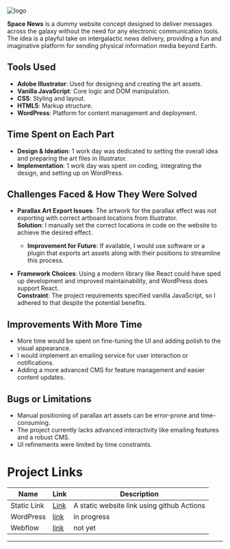 ![logo](https://github.com/user-attachments/assets/5c16b60a-fada-413a-8d76-02c8ef1864ac)


**Space News** is a dummy website concept designed to deliver messages across the galaxy without the need for any electronic communication tools. The idea is a playful take on intergalactic news delivery, providing a fun and imaginative platform for sending physical information media  beyond Earth.

## Tools Used

- **Adobe Illustrator**: Used for designing and creating the art assets.
- **Vanilla JavaScript**: Core logic and DOM manipulation.
- **CSS**: Styling and layout.
- **HTML5**: Markup structure.
- **WordPress**: Platform for content management and deployment.

## Time Spent on Each Part

- **Design & Ideation**: 1 work day was dedicated to setting the overall idea and preparing the art files in Illustrator.
- **Implementation**: 1 work day was spent on coding, integrating the design, and setting up on WordPress.

## Challenges Faced & How They Were Solved

- **Parallax Art Export Issues**: The artwork for the parallax effect was not exporting with correct artboard locations from Illustrator.  
  **Solution**: I manually set the correct locations in code on the website to achieve the desired effect.
  - **Improvement for Future**: If available, I would use software or a plugin that exports art assets along with their positions to streamline this process.

- **Framework Choices**: Using a modern library like React could have sped up development and improved maintainability, and WordPress does support React.  
  **Constraint**: The project requirements specified vanilla JavaScript, so I adhered to that despite the potential benefits.

## Improvements With More Time

- More time would be spent on fine-tuning the UI and adding polish to the visual appearance.
- I would implement an emailing service for user interaction or notifications.
- Adding a more advanced CMS for feature management and easier content updates.

## Bugs or Limitations

- Manual positioning of parallax art assets can be error-prone and time-consuming.
- The project currently lacks advanced interactivity like emailing features and a robust CMS.
- UI refinements were limited by time constraints.

# Project Links

| Name          | Link                              | Description            |
|---------------|-----------------------------------|------------------------|
| Static Link   | [Link](https://melsayedgit.github.io/space-news)  | A static website link using github Actions |
| WordPress     | [link](https://yourwordpresssite.com) |in progress  |
| Webflow  | [link](https://yourwordpresssite.com) | not yet  |
---
